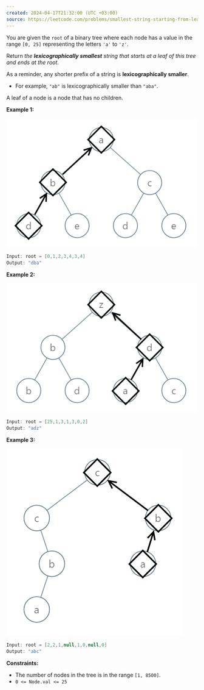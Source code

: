 ```yaml
---
created: 2024-04-17T21:32:00 (UTC +03:00)
source: https://leetcode.com/problems/smallest-string-starting-from-leaf/description/?envType=daily-question&envId=2024-04-17
---
```

You are given the `root` of a binary tree where each node has a value in the range `[0, 25]` representing the letters `'a'` to `'z'`.

Return _the **lexicographically smallest** string that starts at a leaf of this tree and ends at the root_.

As a reminder, any shorter prefix of a string is **lexicographically smaller**.

-   For example, `"ab"` is lexicographically smaller than `"aba"`.

A leaf of a node is a node that has no children.


**Example 1:**

![img.png](img.png)

``` Java
Input: root = [0,1,2,3,4,3,4]
Output: "dba"
```


**Example 2:**

![img_1.png](img_1.png)

``` Java
Input: root = [25,1,3,1,3,0,2]
Output: "adz"
```


**Example 3:**

![img_2.png](img_2.png)

``` Java
Input: root = [2,2,1,null,1,0,null,0]
Output: "abc"
```


**Constraints:**

-   The number of nodes in the tree is in the range `[1, 8500]`.
-   `0 <= Node.val <= 25`
